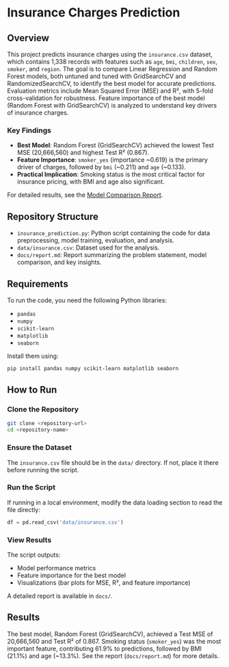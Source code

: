 # Insurance Charges Prediction

## Overview
This project predicts insurance charges using the `insurance.csv` dataset, which contains 1,338 records with features such as `age`, `bmi`, `children`, `sex`, `smoker`, and `region`. The goal is to compare Linear Regression and Random Forest models, both untuned and tuned with GridSearchCV and RandomizedSearchCV, to identify the best model for accurate predictions. Evaluation metrics include Mean Squared Error (MSE) and R², with 5-fold cross-validation for robustness. Feature importance of the best model (Random Forest with GridSearchCV) is analyzed to understand key drivers of insurance charges.

### Key Findings
- **Best Model**: Random Forest (GridSearchCV) achieved the lowest Test MSE (20,666,560) and highest Test R² (0.867).
- **Feature Importance**: `smoker_yes` (importance ~0.619) is the primary driver of charges, followed by `bmi` (~0.211) and `age` (~0.133).
- **Practical Implication**: Smoking status is the most critical factor for insurance pricing, with BMI and age also significant.

For detailed results, see the [Model Comparison Report](docs/report.md).

## Repository Structure
- `insurance_prediction.py`: Python script containing the code for data preprocessing, model training, evaluation, and analysis.
- `data/insurance.csv`: Dataset used for the analysis.
- `docs/report.md`: Report summarizing the problem statement, model comparison, and key insights.

## Requirements
To run the code, you need the following Python libraries:
- `pandas`
- `numpy`
- `scikit-learn`
- `matplotlib`
- `seaborn`

Install them using:
```bash
pip install pandas numpy scikit-learn matplotlib seaborn
```

## How to Run

### Clone the Repository
```bash
git clone <repository-url>
cd <repository-name>
```

### Ensure the Dataset
The `insurance.csv` file should be in the `data/` directory. If not, place it there before running the script.

### Run the Script

If running in a local environment, modify the data loading section to read the file directly:
```python
df = pd.read_csv('data/insurance.csv')
```

### View Results
The script outputs:
- Model performance metrics
- Feature importance for the best model
- Visualizations (bar plots for MSE, R², and feature importance)

A detailed report is available in `docs/`.

## Results
The best model, Random Forest (GridSearchCV), achieved a Test MSE of 20,666,560 and Test R² of 0.867. Smoking status (`smoker_yes`) was the most important feature, contributing 61.9% to predictions, followed by BMI (21.1%) and age (~13.3%). See the report (`docs/report.md`) for more details.
